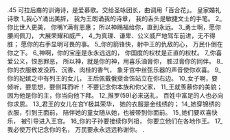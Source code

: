 .45 
可拉后裔的训诲诗，是爱慕歌。交给圣咏团长，曲调用「百合花」。 
皇家婚礼诗歌 
1_我心Y涌出美辞， 
我为王朗诵我的诗章， 
我的舌头是敏捷文士的手笔。 
2_你比世人更美， 
你嘴Y满有恩惠； 
所以神赐福给你，直到永远。 
3_勇士啊，愿你腰间佩刀， 
大展荣耀和威严， 
4_为真理、谦卑、公义威严地驾车前进，无不得胜； 
愿你的右手显明可畏的事。 
5_你的箭锋快，射中王的仇敌的心， 
万民仆倒在你之下。 
6_神啊，你的宝座是永永远远的， 
你国度的权杖是正直的权杖。 
7_你喜爱公义，恨恶罪恶， 
所以神，就是你的神，用喜乐油膏你， 
胜过膏你的同伴。 
8_你的衣服散发没药、沉香、肉桂的香气， 
象牙宫中丝弦乐器的声音使你欢喜。 
9_你的妃嫔之中有列王的女儿， 
王后佩戴俄斐金饰站立在你右边。 
10_女子啊，要倾听，要思想，要侧耳而听！ 
不要记念你本族和你父家， 
11_王就羡慕你的美貌； 
因为他是你的主，你当向他下拜。 
12_推罗(59)必来送礼， 
百姓中富足的人也必向你求恩。 
13_君王的女儿在宫Y极其荣华， 
她的衣服是金线绣的； 
14_她穿锦绣的衣服，引到王面前， 
陪伴她的童女随从她，也被带到你面前。 
15_她们要欢喜快乐， 
被引导进入王宫。 
16_你的子孙要接续你列祖， 
你要立他们在各地作王。 
17_我必使万代记念你的名， 
万民要永永远远称谢你。 
.